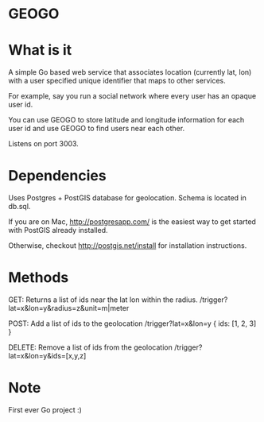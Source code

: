 GEOGO
=====

What is it
==========
A simple Go based web service that associates location (currently lat, lon)
with a user specified unique identifier that maps to other services.

For example, say you run a social network where every user has an opaque user id.

You can use GEOGO to store latitude and longitude information for each user id and use GEOGO to find users
near each other.

Listens on port 3003.

Dependencies
============
Uses Postgres + PostGIS database for geolocation. Schema is located in db.sql.

If you are on Mac, http://postgresapp.com/ is the easiest way to get started with PostGIS already installed.

Otherwise, checkout http://postgis.net/install for installation instructions.

Methods
=====
GET: Returns a list of ids near the lat lon within the radius.
/trigger?lat=x&lon=y&radius=z&unit=m|meter

POST: Add a list of ids to the geolocation
/trigger?lat=x&lon=y
{
    ids: [1, 2, 3]
}

DELETE: Remove a list of ids from the geolocation
/trigger?lat=x&lon=y&ids=[x,y,z]

Note
====
First ever Go project :)
